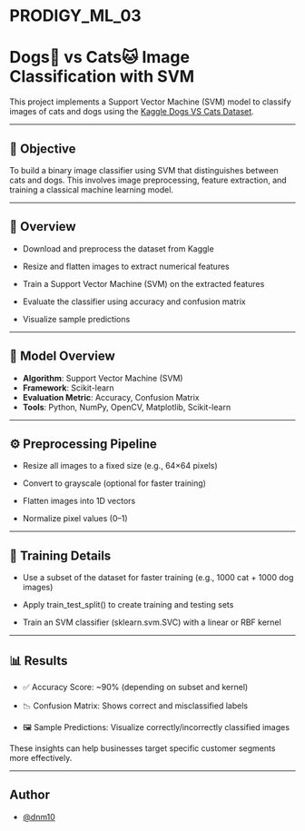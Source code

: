 # PRODIGY_ML_03
# Dogs🐶 vs Cats🐱 Image Classification with SVM
This project implements a Support Vector Machine (SVM) model to classify images of cats and dogs using the [Kaggle Dogs VS Cats Dataset](https://www.kaggle.com/c/dogs-vs-cats/data).

---

## 🎯 Objective

To build a binary image classifier using SVM that distinguishes between cats and dogs. This involves image preprocessing, feature extraction, and training a classical machine learning model.

---

## 📁 Overview

- Download and preprocess the dataset from Kaggle

- Resize and flatten images to extract numerical features

- Train a Support Vector Machine (SVM) on the extracted features

- Evaluate the classifier using accuracy and confusion matrix

- Visualize sample predictions

---

## 🧠 Model Overview

- **Algorithm**: Support Vector Machine (SVM)
- **Framework**: Scikit-learn
- **Evaluation Metric**: Accuracy, Confusion Matrix
- **Tools**: Python, NumPy, OpenCV, Matplotlib, Scikit-learn

---

## ⚙️ Preprocessing Pipeline

- Resize all images to a fixed size (e.g., 64×64 pixels)

- Convert to grayscale (optional for faster training)

- Flatten images into 1D vectors

- Normalize pixel values (0–1)

---

## 🧪 Training Details

- Use a subset of the dataset for faster training (e.g., 1000 cat + 1000 dog images)

- Apply train_test_split() to create training and testing sets

- Train an SVM classifier (sklearn.svm.SVC) with a linear or RBF kernel

---

## 📊 Results

- ✅ Accuracy Score: ~90% (depending on subset and kernel)

- 📉 Confusion Matrix: Shows correct and misclassified labels

- 🖼️ Sample Predictions: Visualize correctly/incorrectly classified images


These insights can help businesses target specific customer segments more effectively.

---

## Author

- [@dnm10](https://github.com/dnm10)
